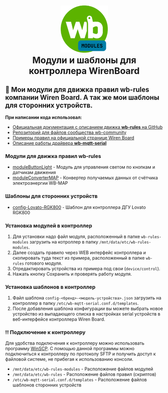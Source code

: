 <h1 align="center">
  <br>
  <img style="float: center;" height="150" src="logo.png">
  <br>
  <b>Модули и шаблоны для контроллера WirenBoard</b>
  <br>
</h1>

## :scroll: Мои модули для движка правил **wb-rules** компании Wiren Board. А так же мои шаблоны для сторонних устройств.

**При написании кода использовал:**

- [Официальная документация с описанием движка **wb-rules** на GitHub](https://github.com/wirenboard/wb-rules/tree/master)
- [Репозиторий для файлов сообщества wb-community](https://github.com/wirenboard/wb-community/tree/main)
- [Примеры правил на официальной странице Wiren Board](https://wirenboard.com/wiki/Rule_Examples)
- [Описание работы драйвера **wb-mqtt-serial**](https://github.com/wirenboard/wb-mqtt-serial?tab=readme-ov-file#шаблоны-конфигурации)

### Модули для движка правил wb-rules
- [moduleButtonLight](https://github.com/SmithLEDs/wb-buttonLight.git) - Модуль для управления светом по кнопкам и датчикам движения
- [moduleConverterMAP](https://github.com/SmithLEDs/wb-converterMAP.git) - Конвертер получаемых данных от счётчика электроэнергии WB-MAP

### Шаблоны для сторонних устройств
- [config-Lovato-RGK800](https://github.com/SmithLEDs/wb-template_LovatoRGK800.git) - Шаблон для контроллера ДГУ Lovato RGK800

### Установка модулей в контроллер

1. Для установки надо файл модуля, расположенный в папке `wb-rules-modules` загрузить на котроллер в папку `/mnt/data/etc/wb-rules-modules`.
2. Далее создать правило через WEB интерфейс контроллера и скопировать туда текст из примера, расположенный в папке `wb-rules` готового модуля.
3. Отредактировать устройства из примера под свои (`device/control`).
3. Нажать кнопку Сохранить и проверять работу модуля.

### Установка шаблонов в контроллер

1. Файл шаблона `config-<бренд>-<модель-устройства>.json` загрузить на контроллер в папку `/etc/wb-mqtt-serial.conf.d/templates`.
2. После добавления шаблона конфигурации вы можете выбрать новое устройство из выпадающего списка в настройках serial устройств в веб-интерфейсе контроллера Wiren Board.

### :bangbang: Подключение к контроллеру 
Для удобства подключения к контроллеру можно использовать программу [WinSCP](https://winscp.net/eng/download.php). С помощью данной программы можно подключиться к контроллеру по протоколу SFTP и получить доступ к файловой системе, не прибегая к использованию консоли.

* `/mnt/data/etc/wb-rules-modules` - Расположение файлов модулей
* `/mnt/data/etc/wb-rules` - Расположение файлов правил (скриптов)
* `/etc/wb-mqtt-serial.conf.d/templates` - Расположение файлов шаблонов сторонних устройств


